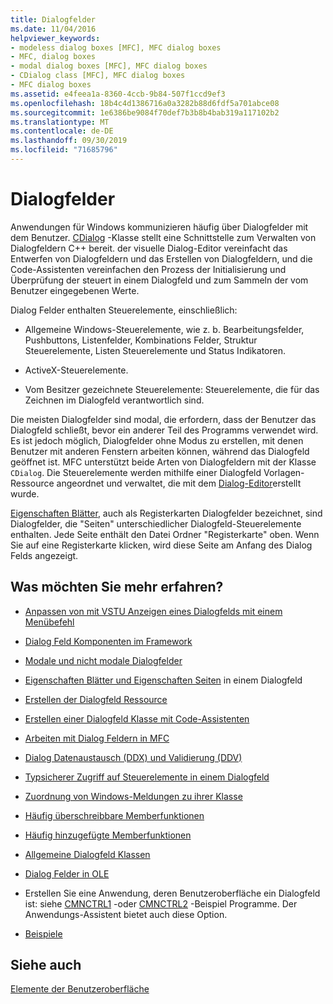```yaml
---
title: Dialogfelder
ms.date: 11/04/2016
helpviewer_keywords:
- modeless dialog boxes [MFC], MFC dialog boxes
- MFC, dialog boxes
- modal dialog boxes [MFC], MFC dialog boxes
- CDialog class [MFC], MFC dialog boxes
- MFC dialog boxes
ms.assetid: e4feea1a-8360-4ccb-9b84-507f1ccd9ef3
ms.openlocfilehash: 18b4c4d1386716a0a3282b88d6fdf5a701abce08
ms.sourcegitcommit: 1e6386be9084f70def7b3b8b4bab319a117102b2
ms.translationtype: MT
ms.contentlocale: de-DE
ms.lasthandoff: 09/30/2019
ms.locfileid: "71685796"
---
```

# <a name="dialog-boxes"></a>Dialogfelder

Anwendungen für Windows kommunizieren häufig über Dialogfelder mit dem Benutzer. [CDialog](../mfc/reference/cdialog-class.md) -Klasse stellt eine Schnittstelle zum Verwalten von Dialogfeldern C++ bereit. der visuelle Dialog-Editor vereinfacht das Entwerfen von Dialogfeldern und das Erstellen von Dialogfeldern, und die Code-Assistenten vereinfachen den Prozess der Initialisierung und Überprüfung der steuert in einem Dialogfeld und zum Sammeln der vom Benutzer eingegebenen Werte.

Dialog Felder enthalten Steuerelemente, einschließlich:

- Allgemeine Windows-Steuerelemente, wie z. b. Bearbeitungsfelder, Pushbuttons, Listenfelder, Kombinations Felder, Struktur Steuerelemente, Listen Steuerelemente und Status Indikatoren.

- ActiveX-Steuerelemente.

- Vom Besitzer gezeichnete Steuerelemente: Steuerelemente, die für das Zeichnen im Dialogfeld verantwortlich sind.

Die meisten Dialogfelder sind modal, die erfordern, dass der Benutzer das Dialogfeld schließt, bevor ein anderer Teil des Programms verwendet wird. Es ist jedoch möglich, Dialogfelder ohne Modus zu erstellen, mit denen Benutzer mit anderen Fenstern arbeiten können, während das Dialogfeld geöffnet ist. MFC unterstützt beide Arten von Dialogfeldern mit der Klasse `CDialog`. Die Steuerelemente werden mithilfe einer Dialogfeld Vorlagen-Ressource angeordnet und verwaltet, die mit dem [Dialog-Editor](../windows/dialog-editor.md)erstellt wurde.

[Eigenschaften Blätter](../mfc/property-sheets-mfc.md), auch als Registerkarten Dialogfelder bezeichnet, sind Dialogfelder, die "Seiten" unterschiedlicher Dialogfeld-Steuerelemente enthalten. Jede Seite enthält den Datei Ordner "Registerkarte" oben. Wenn Sie auf eine Registerkarte klicken, wird diese Seite am Anfang des Dialog Felds angezeigt.

## <a name="what-do-you-want-to-know-more-about"></a>Was möchten Sie mehr erfahren?

- [Anpassen von mit VSTU Anzeigen eines Dialogfelds mit einem Menübefehl](../mfc/example-displaying-a-dialog-box-via-a-menu-command.md)

- [Dialog Feld Komponenten im Framework](../mfc/dialog-box-components-in-the-framework.md)

- [Modale und nicht modale Dialogfelder](../mfc/modal-and-modeless-dialog-boxes.md)

- [Eigenschaften Blätter und Eigenschaften Seiten](../mfc/property-sheets-and-property-pages-mfc.md) in einem Dialogfeld

- [Erstellen der Dialogfeld Ressource](../mfc/creating-the-dialog-resource.md)

- [Erstellen einer Dialogfeld Klasse mit Code-Assistenten](../mfc/creating-a-dialog-class-with-code-wizards.md)

- [Arbeiten mit Dialog Feldern in MFC](../mfc/life-cycle-of-a-dialog-box.md)

- [Dialog Datenaustausch (DDX) und Validierung (DDV)](../mfc/dialog-data-exchange-and-validation.md)

- [Typsicherer Zugriff auf Steuerelemente in einem Dialogfeld](../mfc/type-safe-access-to-controls-in-a-dialog-box.md)

- [Zuordnung von Windows-Meldungen zu ihrer Klasse](../mfc/mapping-windows-messages-to-your-class.md)

- [Häufig überschreibbare Memberfunktionen](../mfc/commonly-overridden-member-functions.md)

- [Häufig hinzugefügte Memberfunktionen](../mfc/commonly-added-member-functions.md)

- [Allgemeine Dialogfeld Klassen](../mfc/common-dialog-classes.md)

- [Dialog Felder in OLE](../mfc/dialog-boxes-in-ole.md)

- Erstellen Sie eine Anwendung, deren Benutzeroberfläche ein Dialogfeld ist: siehe [CMNCTRL1](../overview/visual-cpp-samples.md) -oder [CMNCTRL2](../overview/visual-cpp-samples.md) -Beispiel Programme. Der Anwendungs-Assistent bietet auch diese Option.

- [Beispiele](../mfc/dialog-sample-list.md)

## <a name="see-also"></a>Siehe auch

[Elemente der Benutzeroberfläche](../mfc/user-interface-elements-mfc.md)
